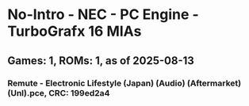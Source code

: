 # No-Intro - NEC - PC Engine - TurboGrafx 16 MIAs
## Games: 1, ROMs: 1, as of 2025-08-13

### Remute - Electronic Lifestyle (Japan) (Audio) (Aftermarket) (Unl).pce, CRC: 199ed2a4
